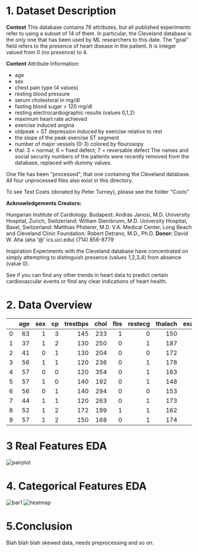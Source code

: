 
# 1. Dataset Description

**Context**
This database contains 76 attributes, but all published experiments refer to using a subset of 14 of them. In particular, the Cleveland database is the only one that has been used by ML researchers to
this date. The "goal" field refers to the presence of heart disease in the patient. It is integer valued from 0 (no presence) to 4.

**Content**
Attribute Information:

- age
- sex
- chest pain type (4 values)
- resting blood pressure
- serum cholestoral in mg/dl
- fasting blood sugar > 120 mg/dl
- resting electrocardiographic results (values 0,1,2)
- maximum heart rate achieved
- exercise induced angina
- oldpeak = ST depression induced by exercise relative to rest
- the slope of the peak exercise ST segment
- number of major vessels (0-3) colored by flourosopy
- thal: 3 = normal; 6 = fixed defect; 7 = reversable defect
The names and social security numbers of the patients were recently removed from the database, replaced with dummy values.

One file has been "processed", that one containing the Cleveland database. All four unprocessed files also exist in this directory.

To see Test Costs (donated by Peter Turney), please see the folder "Costs"

**Acknowledgements**
__Creators:__

Hungarian Institute of Cardiology. Budapest: Andras Janosi, M.D.
University Hospital, Zurich, Switzerland: William Steinbrunn, M.D.
University Hospital, Basel, Switzerland: Matthias Pfisterer, M.D.
V.A. Medical Center, Long Beach and Cleveland Clinic Foundation: Robert Detrano, M.D., Ph.D.
__Donor:__
David W. Aha (aha '@' ics.uci.edu) (714) 856-8779

Inspiration
Experiments with the Cleveland database have concentrated on simply attempting to distinguish presence (values 1,2,3,4) from absence (value 0).

See if you can find any other trends in heart data to predict certain cardiovascular events or find any clear indications of heart health.

# 2. Data Overview
|    |   age |   sex |   cp |   trestbps |   chol |   fbs |   restecg |   thalach |   exang |   oldpeak |   slope |   ca |   thal |   target |
|---:|------:|------:|-----:|-----------:|-------:|------:|----------:|----------:|--------:|----------:|--------:|-----:|-------:|---------:|
|  0 |    63 |     1 |    3 |        145 |    233 |     1 |         0 |       150 |       0 |       2.3 |       0 |    0 |      1 |        1 |
|  1 |    37 |     1 |    2 |        130 |    250 |     0 |         1 |       187 |       0 |       3.5 |       0 |    0 |      2 |        1 |
|  2 |    41 |     0 |    1 |        130 |    204 |     0 |         0 |       172 |       0 |       1.4 |       2 |    0 |      2 |        1 |
|  3 |    56 |     1 |    1 |        120 |    236 |     0 |         1 |       178 |       0 |       0.8 |       2 |    0 |      2 |        1 |
|  4 |    57 |     0 |    0 |        120 |    354 |     0 |         1 |       163 |       1 |       0.6 |       2 |    0 |      2 |        1 |
|  5 |    57 |     1 |    0 |        140 |    192 |     0 |         1 |       148 |       0 |       0.4 |       1 |    0 |      1 |        1 |
|  6 |    56 |     0 |    1 |        140 |    294 |     0 |         0 |       153 |       0 |       1.3 |       1 |    0 |      2 |        1 |
|  7 |    44 |     1 |    1 |        120 |    263 |     0 |         1 |       173 |       0 |       0   |       2 |    0 |      3 |        1 |
|  8 |    52 |     1 |    2 |        172 |    199 |     1 |         1 |       162 |       0 |       0.5 |       2 |    0 |      3 |        1 |
|  9 |    57 |     1 |    2 |        150 |    168 |     0 |         1 |       174 |       0 |       1.6 |       2 |    0 |      2 |        1 |
# 3 Real Features EDA
![pairplot](C:\dev\MADE_2_PML\ruk0sh\ml_project\reports\figures\pairplot.png)
# 4. Categorical Features EDA
![bar1](C:\dev\MADE_2_PML\ruk0sh\ml_project\reports\figures\bar1.png)
![heatmap](C:\dev\MADE_2_PML\ruk0sh\ml_project\reports\figures\bar2.png)
# 5.Conclusion
Blah blah blah skewed data, needs preprocessing and so on.
